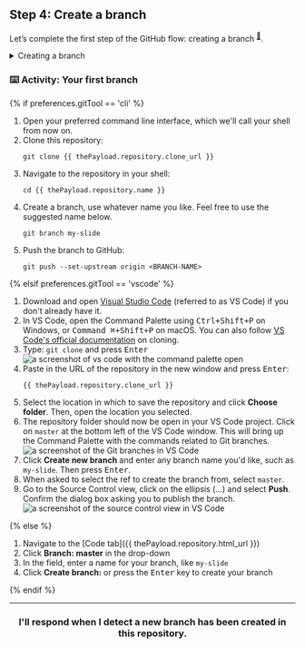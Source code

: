 ## Step 4: Create a branch

Let’s complete the first step of the GitHub flow: creating a branch <sup>[:book:](https://help.github.com/articles/github-glossary/#branch)</sup>.

<details><summary>Creating a branch</summary>

## Creating a branch

:tv: [Video: Branches](https://www.youtube.com/watch?v=xgQmu81G1yY)

You just learned how to create a branch—the first step in the GitHub flow.

Branches are an important part of the GitHub flow because they allow us to separate our work from the `master` branch. In other words, everyone's work is safe while you contribute.

### Tips for using branches

A single project can have hundreds of branches, each suggesting a new change to the `master` branch.

The best way to keep branches organized with a team is to keep them concise and short-lived. In other words, a single branch should represent a single new feature or bug fix. This reduces confusion among contributors when branches are only active for a few days before they’re merged <sup>[:book:](https://help.github.com/articles/github-glossary/#merge)</sup> into the `master` branch.

<hr>
</details>

### :keyboard: Activity: Your first branch

{% if preferences.gitTool == 'cli' %}
1. Open your preferred command line interface, which we'll call your shell from now on.
1. Clone this repository:
      ```shell
      git clone {{ thePayload.repository.clone_url }}
      ```
1. Navigate to the repository in your shell:
      ```shell
      cd {{ thePayload.repository.name }}
      ```
1. Create a branch, use whatever name you like. Feel free to use the suggested name below. 
      ```shell
      git branch my-slide
      ```
1. Push the branch to GitHub:
      ```
      git push --set-upstream origin <BRANCH-NAME>
      ```

{% elsif preferences.gitTool == 'vscode' %}
1. Download and open [Visual Studio Code](https://code.visualstudio.com/Download) (referred to as VS Code) if you don't already have it.
1. In VS Code, open the Command Palette using <kbd>Ctrl+Shift+P</kbd> on Windows, or <kbd>Command ⌘+Shift+P</kbd> on macOS. You can also follow [VS Code's official documentation](https://code.visualstudio.com/docs/editor/versioncontrol#_cloning-a-repository) on cloning.
1. Type: `git clone` and press <kbd>Enter</kbd>
      ![a screenshot of vs code with the command palette open](https://user-images.githubusercontent.com/16547949/53639288-bcf9ec80-3bf6-11e9-9d18-d97167168248.png)
1. Paste in the URL of the repository in the new window and press <kbd>Enter</kbd>:
      ```shell
      {{ thePayload.repository.clone_url }}
      ```
1. Select the location in which to save the repository and click **Choose folder**. Then, open the location you selected.
1. The repository folder should now be open in your VS Code project. Click on `master` at the bottom left of the VS Code window. This will bring up the Command Palette with the commands related to Git branches.
      ![a screenshot of the Git branches in VS Code](https://user-images.githubusercontent.com/16547949/53639606-adc76e80-3bf7-11e9-98ac-bd41ae2b40db.png)
1. Click **Create new branch** and enter any branch name you'd like, such as `my-slide`. Then press <kbd>Enter</kbd>.
1. When asked to select the ref to create the branch from, select `master`.
1. Go to the Source Control view, click on the ellipsis (...) and select **Push**. Confirm the dialog box asking you to publish the branch.
      ![a screenshot of the source control view in VS Code](https://user-images.githubusercontent.com/16547949/53640015-ee73b780-3bf8-11e9-8c90-be9022b9555a.png)

{% else %}

1. Navigate to the [Code tab]({{ thePayload.repository.html_url }})
2. Click **Branch: master** in the drop-down
3. In the field, enter a name for your branch, like `my-slide`
4. Click **Create branch: <name>** or press the <kbd>Enter</kbd> key to create your branch

{% endif %}
<hr>
<h3 align="center">I'll respond when I detect a new branch has been created in this repository.</h3>
